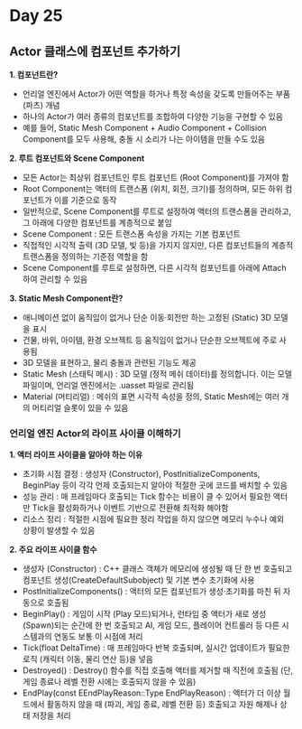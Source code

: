 # Day 25
## Actor 클래스에 컴포넌트 추가하기

**1. 컴포넌트란?**

- 언리얼 엔진에서 Actor가 어떤 역할을 하거나 특정 속성을 갖도록 만들어주는 부품 (파츠) 개념
- 하나의 Actor가 여러 종류의 컴포넌트를 조합하여 다양한 기능을 구현할 수 있음
- 예를 들어, Static Mesh Component + Audio Component + Collision Component를 모두 사용해, 충돌 시 소리가 나는 아이템을 만들 수도 있음

**2. 루트 컴포넌트와 Scene Component**

- 모든 Actor는 최상위 컴포넌트인 루트 컴포넌트 (Root Component)를 가져야 함
- Root Component는 액터의 트랜스폼 (위치, 회전, 크기)를 정의하며, 모든 하위 컴포넌트가 이를 기준으로 동작
- 일반적으로, Scene Component를 루트로 설정하여 액터의 트랜스폼을 관리하고, 그 아래에 다양한 컴포넌트를 계층적으로 붙임
- Scene Component : 모든 트랜스폼 속성을 가지는 기본 컴포넌트
- 직접적인 시각적 출력 (3D 모델, 빛 등)을 가지지 않지만, 다른 컴포넌트들의 계층적 트랜스폼을 정의하는 기준점 역할을 함
- Scene Component를 루트로 설정하면, 다른 시각적 컴포넌트를 아래에 Attach하여 관리할 수 있음

**3. Static Mesh Component란?**

- 애니메이션 없이 움직임이 없거나 단순 이동·회전만 하는 고정된 (Static) 3D 모델을 표시
- 건물, 바위, 아이템, 환경 오브젝트 등 움직임이 없거나 단순한 오브젝트에 주로 사용됨
- 3D 모델을 표현하고, 물리 충돌과 관련된 기능도 제공
- Static Mesh (스태틱 메시) : 3D 모델 (정적 메쉬 데이터)를 정의합니다. 이는 모델 파일이며, 언리얼 엔진에서는 .uasset 파일로 관리됨
- Material (머티리얼) : 메쉬의 표면 시각적 속성을 정의, Static Mesh에는 여러 개의 머티리얼 슬롯이 있을 수 있음

### 언리얼 엔진 Actor의 라이프 사이클 이해하기

**1. 액터 라이프 사이클을 알아야 하는 이유**

- 초기화 시점 결정 : 생성자 (Constructor), PostInitializeComponents, BeginPlay 등이 각각 언제 호출되는지 알아야 적절한 곳에 코드를 배치할 수 있음
- 성능 관리 : 매 프레임마다 호출되는 Tick 함수는 비용이 클 수 있어서 필요한 액터만 Tick을 활성화하거나 이벤트 기반으로 전환해 최적화 해야함 
- 리소스 정리 : 적절한 시점에 필요한 정리 작업을 하지 않으면 메모리 누수나 예외 상황이 발생할 수 있음

**2. 주요 라이프 사이클 함수**

- 생성자 (Constructor) : C++ 클래스 객체가 메모리에 생성될 때 단 한 번 호출되고 컴포넌트 생성(CreateDefaultSubobject) 및 기본 변수 초기화에 사용
- PostInitializeComponents() : 액터의 모든 컴포넌트가 생성·초기화를 마친 뒤 자동으로 호출됨
- BeginPlay() : 게임이 시작 (Play 모드)되거나, 런타임 중 액터가 새로 생성 (Spawn)되는 순간에 한 번 호출되고 AI, 게임 모드, 플레이어 컨트롤러 등 다른 시스템과의 연동도 보통 이 시점에 처리
- Tick(float DeltaTime) : 매 프레임마다 반복 호출되며, 실시간 업데이트가 필요한 로직 (캐릭터 이동, 물리 연산 등)을 넣음
- Destroyed() : Destroy() 함수를 직접 호출해 액터를 제거할 때 직전에 호출됨 (단, 게임 종료나 레벨 전환 시에는 호출되지 않을 수 있음) 
- EndPlay(const EEndPlayReason::Type EndPlayReason) : 액터가 더 이상 월드에서 활동하지 않을 때 (파괴, 게임 종료, 레벨 전환 등) 호출되고 자원 해제나 상태 저장을 처리
